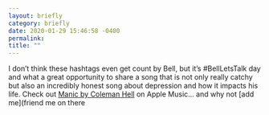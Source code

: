 ```yaml
---
layout: briefly
category: briefly
date: 2020-01-29 15:46:58 -0400
permalink: 
title: ""
---
```


I don’t think these hashtags even get count by Bell, but it’s #BellLetsTalk day and what a great opportunity to share a song that is not only really catchy but also an incredibly honest song about depression and how it impacts his life. Check out [Manic by Coleman Hell](https://music.apple.com/ca/album/manic/1335784190?i=1335784201) on Apple Music... and why not [add me](friend me on there 